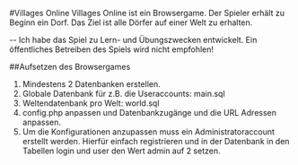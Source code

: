 #Villages Online
Villages Online ist ein Browsergame. Der Spieler erhält zu Beginn ein Dorf. Das
Ziel ist alle Dörfer auf einer Welt zu erhalten.

--
Ich habe das Spiel zu Lern- und Übungszwecken entwickelt. Ein öffentliches
Betreiben des Spiels wird nicht empfohlen!

##Aufsetzen des Browsergames
1. Mindestens 2 Datenbanken erstellen.
  1. Globale Datenbank für z.B. die Useraccounts: main.sql
  2. Weltendatenbank pro Welt: world.sql
2. config.php anpassen und Datenbankzugänge und die URL Adressen anpassen.
3. Um die Konfigurationen anzupassen muss ein Administratoraccount erstellt
   werden. Hierfür einfach registrieren und in der Datenbank in den Tabellen
   login und user den Wert admin auf 2 setzen.
